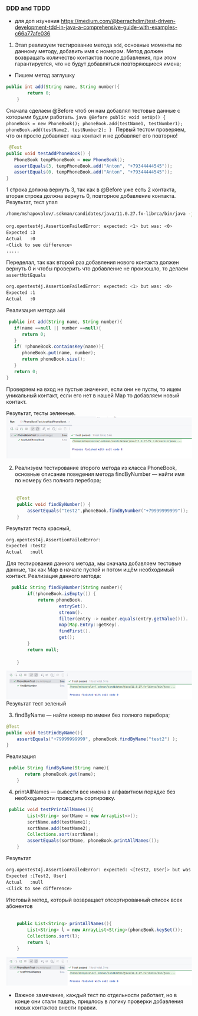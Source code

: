 ### DDD and TDDD


* для доп изучения https://medium.com/@berrachdim/test-driven-development-tdd-in-java-a-comprehensive-guide-with-examples-c66a77afe036
1) Этап реализуем тестирование метода `add`, основные моменты по данному методу, добавить имя с номером. Метод должен возвращать количество 
контактов после добавления, при этом гарантируется, что не будут добавляться повторяющиеся имена;
- Пишем метод заглушку
```java
public int add(String name, String number){
        return 0;
    }
```
Сначала сделаем @Before чтоб он нам добавлял тестовые данные с которыми будем работать.
``java
@Before
    public void setUp() {
        phoneBook = new PhoneBook();
        phoneBook.add(testName1, testNumber1);
        phoneBook.add(testName2, testNumber2);
    }
``
Первый тестом проверяем, что он просто добавляет наш контакт и не добавляет его повторно!
```java
 @Test
public void testAddPhoneBook() {
   PhoneBook tempPhoneBook = new PhoneBook();
   assertEquals(3, tempPhoneBook.add("Anton", "+79344444545"));
   assertEquals(0, tempPhoneBook.add("Anton", "+79344444545"));
}
```
1 строка должна вернуть 3, так как в @Before уже есть 2 контакта, вторая строка должна вернуть 0, повторное добавление контакта.
Результат, тест упал
```bash
/home/mshapovalov/.sdkman/candidates/java/11.0.27.fx-librca/bin/java -javaagent:/opt/intellij-idea-community/plugins/java/lib/rt/debugger-agent.jar=file:///tmp/capture11132881972828764523.props -ea -Didea.test.cyclic.buffer.size=1048576 -javaagent:/opt/intellij-idea-community/lib/idea_rt.jar=44295 -Dkotlinx.coroutines.debug.enable.creation.stack.trace=false -Ddebugger.agent.enable.coroutines=true -Dkotlinx.coroutines.debug.enable.flows.stack.trace=true -Dkotlinx.coroutines.debug.enable.mutable.state.flows.stack.trace=true -Dfile.encoding=UTF-8 -classpath /opt/intellij-idea-community/lib/idea_rt.jar:/opt/intellij-idea-community/plugins/junit/lib/junit5-rt.jar:/opt/intellij-idea-community/plugins/junit/lib/junit-rt.jar:/home/mshapovalov/java/netology/DDD/TDD/target/test-classes:/home/mshapovalov/java/netology/DDD/TDD/target/classes:/home/mshapovalov/.m2/repository/junit/junit/4.13.2/junit-4.13.2.jar:/home/mshapovalov/.m2/repository/org/hamcrest/hamcrest-core/1.3/hamcrest-core-1.3.jar:/home/mshapovalov/.m2/repository/org/junit/jupiter/junit-jupiter/5.13.0/junit-jupiter-5.13.0.jar:/home/mshapovalov/.m2/repository/org/junit/jupiter/junit-jupiter-api/5.13.0/junit-jupiter-api-5.13.0.jar:/home/mshapovalov/.m2/repository/org/opentest4j/opentest4j/1.3.0/opentest4j-1.3.0.jar:/home/mshapovalov/.m2/repository/org/junit/platform/junit-platform-commons/1.13.0/junit-platform-commons-1.13.0.jar:/home/mshapovalov/.m2/repository/org/apiguardian/apiguardian-api/1.1.2/apiguardian-api-1.1.2.jar:/home/mshapovalov/.m2/repository/org/junit/jupiter/junit-jupiter-params/5.13.0/junit-jupiter-params-5.13.0.jar:/home/mshapovalov/.m2/repository/org/junit/jupiter/junit-jupiter-engine/5.13.0/junit-jupiter-engine-5.13.0.jar:/home/mshapovalov/.m2/repository/org/junit/platform/junit-platform-engine/1.13.0/junit-platform-engine-1.13.0.jar com.intellij.rt.junit.JUnitStarter -ideVersion5 -junit4 ru.netology.PhoneBookTest,testAddPhoneBook

org.opentest4j.AssertionFailedError: expected: <1> but was: <0>
Expected :3
Actual   :0
<Click to see difference>
.....
```

Переделал, так как второй раз добавления нового контакта должен вернуть 0 и чтобы проверить что добавление не произошло, то делаем `assertNotEquals`
```bash
org.opentest4j.AssertionFailedError: expected: <1> but was: <0>
Expected :1
Actual   :0
```

Реализация метода `add`
```java
 public int add(String name, String number){
   if(name ==null || number ==null){
      return 0;
   }
   if( !phoneBook.containsKey(name)){
      phoneBook.put(name, number);
      return phoneBook.size();
   }
   return 0;
}
```
Проверяем на вход не пустые значения, если они не пусты, то ищем уникальный контакт, если его нет в нашей Map то добавляем новый контакт.

Результат, тесты зеленные.
![img_3.png](img_3.png)

2) Реализуем тестирование второго метода из класса PhoneBook, основные описание поведения метода
   findByNumber — найти имя по номеру без полного перебора;
```java

    @Test
    public void findByNumber() {
        assertEquals("test2",phoneBook.findByNumber("+79999999999"));
    }
```
Результат теста красный,
```bash
org.opentest4j.AssertionFailedError: 
Expected :test2
Actual   :null
```

Для тестирования данного метода, мы сначала добавляем тестовые данные, так как Map в начале пустой и потом ищём необходимый контакт.
Реализация данного метода:
```java
  public String findByNumber(String number){
        if(!phoneBook.isEmpty()) {
            return phoneBook.
                    entrySet().
                    stream().
                    filter(entry -> number.equals(entry.getValue())).
                    map(Map.Entry::getKey).
                    findFirst().
                    get();
        }
        return null;

    }
```
![img_1.png](img_1.png)
Результат тест зеленый

3) findByName — найти номер по имени без полного перебора;
```java
@Test
public void testFindByName(){
    assertEquals("+79999999999", phoneBook.findByName("test2") );
}
```

Реализация 
```java
 public String findByName(String name){
       return phoneBook.get(name);
    }
```
4) printAllNames — вывести все имена в алфавитном порядке без необходимости проводить сортировку.

```java
 public void testPrintAllNames(){
        List<String> sortName = new ArrayList<>();
        sortName.add(testName1);
        sortName.add(testName2);
        Collections.sort(sortName);
        assertEquals(sortName, phoneBook.printAllNames());
    }
```
Результат
```bash
org.opentest4j.AssertionFailedError: expected: <[Test2, User]> but was: <null>
Expected :[Test2, User]
Actual   :null
<Click to see difference>

```
Итоговый метод, который возвращает отсортированный список всех абонентов
```java

    public List<String> printAllNames(){
        List<String> l = new ArrayList<String>(phoneBook.keySet());
        Collections.sort(l);
        return l;
    }

```
![img_2.png](img_2.png)

* Важное замечание, каждый тест по отдельности работает, но в конце они стали падать, пришлось в логику
проверки добавления новых контактов внести правки.